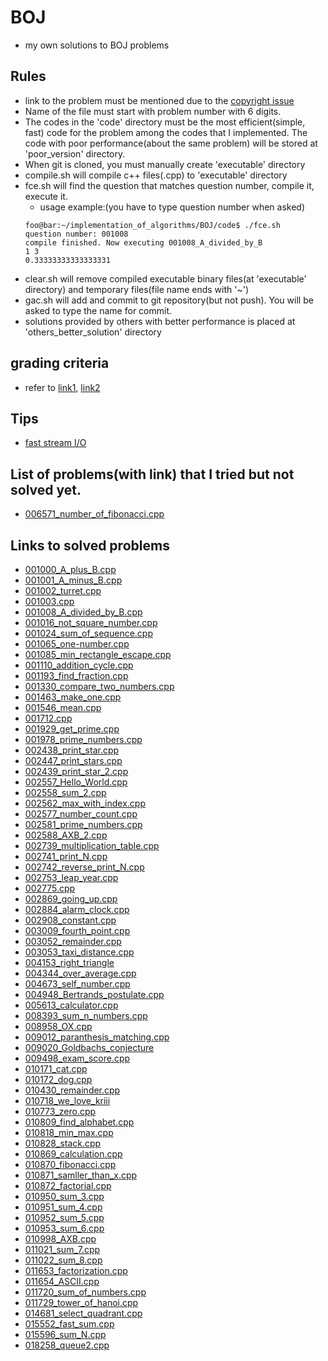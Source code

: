 # BOJ
- my own solutions to BOJ problems
## Rules
- link to the problem must be mentioned due to the [copyright issue](https://www.acmicpc.net/board/view/2185)
- Name of the file must start with problem number with 6 digits.
- The codes in the 'code' directory must be the most efficient(simple, fast) code for the problem among the codes that I implemented. The code with poor performance(about the same problem) will be stored at 'poor_version' directory.
- When git is cloned, you must manually create 'executable' directory
- compile.sh will compile c++ files(.cpp) to 'executable' directory
- fce.sh will find the question that matches question number, compile it, execute it.
  - usage example:(you have to type question number when asked)
  ```console
  foo@bar:~/implementation_of_algorithms/BOJ/code$ ./fce.sh
  question number: 001008
  compile finished. Now executing 001008_A_divided_by_B
  1 3
  0.33333333333333331
  ```
- clear.sh will remove compiled executable binary files(at 'executable' directory) and temporary files(file name ends with '~')
- gac.sh will add and commit to git repository(but not push). You will be asked to type the name for commit.
- solutions provided by others with better performance is placed at 'others_better_solution' directory

## grading criteria
- refer to [link1](https://www.acmicpc.net/help/faq), [link2](https://www.acmicpc.net/help/judge)

## Tips
- [fast stream I/O](https://www.acmicpc.net/board/view/22716)

## List of problems(with link) that I tried but not solved yet.
- [006571_number_of_fibonacci.cpp](https://www.acmicpc.net/problem/6571)
## Links to solved problems
- [001000_A_plus_B.cpp](https://www.acmicpc.net/status?user_id=sml0399&problem_id=1000&from_mine=1)
- [001001_A_minus_B.cpp](https://www.acmicpc.net/problem/1001)
- [001002_turret.cpp](https://www.acmicpc.net/problem/1002)
- [001003.cpp](https://www.acmicpc.net/problem/1003)
- [001008_A_divided_by_B.cpp](https://www.acmicpc.net/problem/1008)
- [001016_not_square_number.cpp](https://www.acmicpc.net/problem/1016)
- [001024_sum_of_sequence.cpp](https://www.acmicpc.net/problem/1024)
- [001065_one-number.cpp](https://www.acmicpc.net/problem/1065)
- [001085_min_rectangle_escape.cpp](https://www.acmicpc.net/problem/1085)
- [001110_addition_cycle.cpp](https://www.acmicpc.net/problem/1110)
- [001193_find_fraction.cpp](https://www.acmicpc.net/problem/1193)
- [001330_compare_two_numbers.cpp](https://www.acmicpc.net/problem/1330)
- [001463_make_one.cpp](https://www.acmicpc.net/problem/1463)
- [001546_mean.cpp](https://www.acmicpc.net/problem/1546)
- [001712.cpp](https://www.acmicpc.net/problem/1712)
- [001929_get_prime.cpp](https://www.acmicpc.net/problem/1929)
- [001978_prime_numbers.cpp](https://www.acmicpc.net/problem/1978)
- [002438_print_star.cpp](https://www.acmicpc.net/problem/2438)
- [002447_print_stars.cpp](https://www.acmicpc.net/problem/2447)
- [002439_print_star_2.cpp](https://www.acmicpc.net/problem/2439)
- [002557_Hello_World.cpp](https://www.acmicpc.net/problem/2557)
- [002558_sum_2.cpp](https://www.acmicpc.net/problem/2558)
- [002562_max_with_index.cpp](https://www.acmicpc.net/problem/2562)
- [002577_number_count.cpp](https://www.acmicpc.net/problem/2577)
- [002581_prime_numbers.cpp](https://www.acmicpc.net/problem/2581)
- [002588_AXB_2.cpp](https://www.acmicpc.net/problem/2588)
- [002739_multiplication_table.cpp](https://www.acmicpc.net/problem/2739)
- [002741_print_N.cpp](https://www.acmicpc.net/problem/2741)
- [002742_reverse_print_N.cpp](https://www.acmicpc.net/problem/2742)
- [002753_leap_year.cpp](https://www.acmicpc.net/problem/2753)
- [002775.cpp](https://www.acmicpc.net/problem/2775)
- [002869_going_up.cpp](https://www.acmicpc.net/problem/2869)
- [002884_alarm_clock.cpp](https://www.acmicpc.net/problem/2884)
- [002908_constant.cpp](https://www.acmicpc.net/problem/2908)
- [003009_fourth_point.cpp](https://www.acmicpc.net/problem/3009)
- [003052_remainder.cpp](https://www.acmicpc.net/problem/3052)
- [003053_taxi_distance.cpp](https://www.acmicpc.net/problem/3053)
- [004153_right_triangle](https://www.acmicpc.net/problem/4153)
- [004344_over_average.cpp](https://www.acmicpc.net/problem/4344)
- [004673_self_number.cpp](https://www.acmicpc.net/problem/4673)
- [004948_Bertrands_postulate.cpp](https://www.acmicpc.net/problem/4948)
- [005613_calculator.cpp](https://www.acmicpc.net/problem/5613)
- [008393_sum_n_numbers.cpp](https://www.acmicpc.net/problem/8393)
- [008958_OX.cpp](https://www.acmicpc.net/problem/8958)
- [009012_paranthesis_matching.cpp](https://www.acmicpc.net/problem/9012)
- [009020_Goldbachs_conjecture](https://www.acmicpc.net/problem/9020)
- [009498_exam_score.cpp](https://www.acmicpc.net/problem/9498)
- [010171_cat.cpp](https://www.acmicpc.net/problem/10171)
- [010172_dog.cpp](https://www.acmicpc.net/problem/10172)
- [010430_remainder.cpp](https://www.acmicpc.net/problem/10430)
- [010718_we_love_kriii](https://www.acmicpc.net/problem/10718)
- [010773_zero.cpp](https://www.acmicpc.net/problem/10773)
- [010809_find_alphabet.cpp](https://www.acmicpc.net/problem/10809)
- [010818_min_max.cpp](https://www.acmicpc.net/problem/10818)
- [010828_stack.cpp](https://www.acmicpc.net/problem/10828)
- [010869_calculation.cpp](https://www.acmicpc.net/problem/10869)
- [010870_fibonacci.cpp](https://www.acmicpc.net/problem/10870)
- [010871_samller_than_x.cpp](https://www.acmicpc.net/problem/10871)
- [010872_factorial.cpp](https://www.acmicpc.net/problem/10872)
- [010950_sum_3.cpp](https://www.acmicpc.net/problem/10950)
- [010951_sum_4.cpp](https://www.acmicpc.net/problem/10951)
- [010952_sum_5.cpp](https://www.acmicpc.net/problem/10952)
- [010953_sum_6.cpp](https://www.acmicpc.net/problem/10953)
- [010998_AXB.cpp](https://www.acmicpc.net/problem/10998)
- [011021_sum_7.cpp](https://www.acmicpc.net/problem/11021)
- [011022_sum_8.cpp](https://www.acmicpc.net/problem/11022)
- [011653_factorization.cpp](https://www.acmicpc.net/problem/11653)
- [011654_ASCII.cpp](https://www.acmicpc.net/problem/11654)
- [011720_sum_of_numbers.cpp](https://www.acmicpc.net/problem/11720)
- [011729_tower_of_hanoi.cpp](https://www.acmicpc.net/problem/11729)
- [014681_select_quadrant.cpp](https://www.acmicpc.net/problem/14681)
- [015552_fast_sum.cpp](https://www.acmicpc.net/problem/15552)
- [015596_sum_N.cpp](https://www.acmicpc.net/problem/15596)
- [018258_queue2.cpp](https://www.acmicpc.net/problem/18258)




